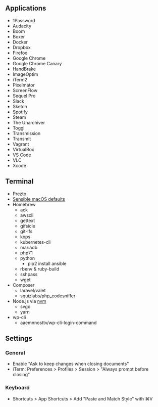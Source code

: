 ## Applications

* 1Password
* Audacity
* Boom
* Boxer
* Docker
* Dropbox
* Firefox
* Google Chrome
* Google Chrome Canary
* HandBrake
* ImageOptim
* iTerm2
* Pixelmator
* ScreenFlow
* Sequel Pro
* Slack
* Sketch
* Spotify
* Steam
* The Unarchiver
* Toggl
* Transmission
* Transmit
* Vagrant
* VirtualBox
* VS Code
* VLC
* Xcode

## Terminal

* Prezto
* [Sensible macOS defaults](https://github.com/mathiasbynens/dotfiles/blob/master/.macos)
* Homebrew
  * ack
  * awscli
  * gettext
  * gifsicle
  * git-lfs
  * kops
  * kubernetes-cli
  * mariadb
  * php71
  * python
    * pip2 install ansible
  * rbenv & ruby-build
  * sshpass
  * wget
* Composer
  * laravel/valet
  * squizlabs/php_codesniffer
* Node.js via [nvm](https://github.com/creationix/nvm)
  * svgo
  * yarn
* wp-cli
  * aaemnnosttv/wp-cli-login-command

## Settings

### General

* Enable "Ask to keep changes when closing documents"
* iTerm: Preferences > Profiles > Session > "Always prompt before closing"

### Keyboard

* Shortcuts > App Shortcuts > Add "Paste and Match Style" with ⌘V
